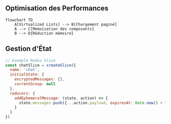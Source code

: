 ## Optimisation des Performances
```mermaid
flowchart TD
    A[Virtualized Lists] --> B[Chargement paginé]
    A --> C[Memoization des composants]
    B --> D{Réduction mémoire}
```

## Gestion d'État
```javascript
// Exemple Redux Slice
const chatSlice = createSlice({
  name: 'chat',
  initialState: {
    encryptedMessages: [],
    currentGroup: null
  },
  reducers: {
    addEphemeralMessage: (state, action) => {
      state.messages.push({...action.payload, expiresAt: Date.now() + 3600})
    }
  }
})